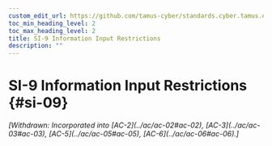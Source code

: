 ```yaml
---
custom_edit_url: https://github.com/tamus-cyber/standards.cyber.tamus.edu/tree/main/static/content/tamus.edu/TAMUS_profile.xml
toc_min_heading_level: 2
toc_max_heading_level: 2
title: SI-9 Information Input Restrictions
description: ""
---
```


# SI-9 Information Input Restrictions {#si-09}

<prop xmlns="http://csrc.nist.gov/ns/oscal/1.0" name="status" value="withdrawn">
            <em>[Withdrawn: Incorporated into [AC-2](../ac/ac-02#ac-02), [AC-3](../ac/ac-03#ac-03), [AC-5](../ac/ac-05#ac-05), [AC-6](../ac/ac-06#ac-06).]</em>
         </prop>
         


